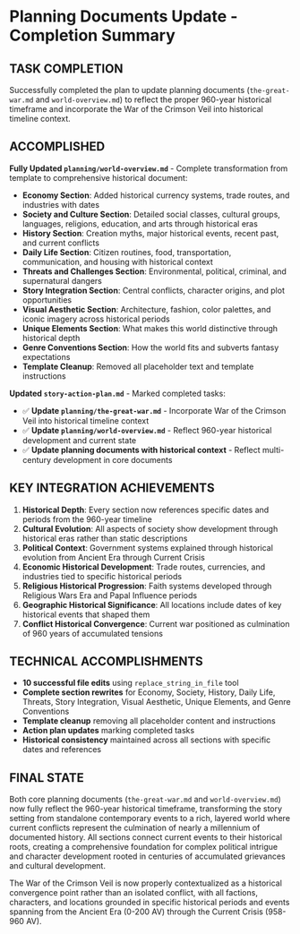 # Planning Documents Update - Completion Summary

## TASK COMPLETION
Successfully completed the plan to update planning documents (`the-great-war.md` and `world-overview.md`) to reflect the proper 960-year historical timeframe and incorporate the War of the Crimson Veil into historical timeline context.

## ACCOMPLISHED
**Fully Updated `planning/world-overview.md`** - Complete transformation from template to comprehensive historical document:
- **Economy Section**: Added historical currency systems, trade routes, and industries with dates
- **Society and Culture Section**: Detailed social classes, cultural groups, languages, religions, education, and arts through historical eras
- **History Section**: Creation myths, major historical events, recent past, and current conflicts
- **Daily Life Section**: Citizen routines, food, transportation, communication, and housing with historical context
- **Threats and Challenges Section**: Environmental, political, criminal, and supernatural dangers
- **Story Integration Section**: Central conflicts, character origins, and plot opportunities
- **Visual Aesthetic Section**: Architecture, fashion, color palettes, and iconic imagery across historical periods
- **Unique Elements Section**: What makes this world distinctive through historical depth
- **Genre Conventions Section**: How the world fits and subverts fantasy expectations
- **Template Cleanup**: Removed all placeholder text and template instructions

**Updated `story-action-plan.md`** - Marked completed tasks:
- ✅ **Update `planning/the-great-war.md`** - Incorporate War of the Crimson Veil into historical timeline context
- ✅ **Update `planning/world-overview.md`** - Reflect 960-year historical development and current state
- ✅ **Update planning documents with historical context** - Reflect multi-century development in core documents

## KEY INTEGRATION ACHIEVEMENTS
1. **Historical Depth**: Every section now references specific dates and periods from the 960-year timeline
2. **Cultural Evolution**: All aspects of society show development through historical eras rather than static descriptions
3. **Political Context**: Government systems explained through historical evolution from Ancient Era through Current Crisis
4. **Economic Historical Development**: Trade routes, currencies, and industries tied to specific historical periods
5. **Religious Historical Progression**: Faith systems developed through Religious Wars Era and Papal Influence periods
6. **Geographic Historical Significance**: All locations include dates of key historical events that shaped them
7. **Conflict Historical Convergence**: Current war positioned as culmination of 960 years of accumulated tensions

## TECHNICAL ACCOMPLISHMENTS
- **10 successful file edits** using `replace_string_in_file` tool
- **Complete section rewrites** for Economy, Society, History, Daily Life, Threats, Story Integration, Visual Aesthetic, Unique Elements, and Genre Conventions
- **Template cleanup** removing all placeholder content and instructions
- **Action plan updates** marking completed tasks
- **Historical consistency** maintained across all sections with specific dates and references

## FINAL STATE
Both core planning documents (`the-great-war.md` and `world-overview.md`) now fully reflect the 960-year historical timeframe, transforming the story setting from standalone contemporary events to a rich, layered world where current conflicts represent the culmination of nearly a millennium of documented history. All sections connect current events to their historical roots, creating a comprehensive foundation for complex political intrigue and character development rooted in centuries of accumulated grievances and cultural development.

The War of the Crimson Veil is now properly contextualized as a historical convergence point rather than an isolated conflict, with all factions, characters, and locations grounded in specific historical periods and events spanning from the Ancient Era (0-200 AV) through the Current Crisis (958-960 AV).

